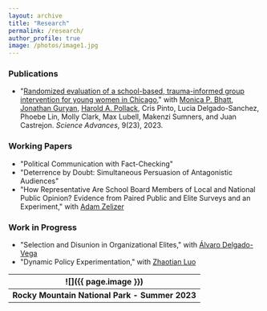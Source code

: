 ```yaml
---
layout: archive
title: "Research"
permalink: /research/
author_profile: true
image: /photos/image1.jpg
---
```



### Publications 
* "[Randomized evaluation of a school-based, trauma-informed group intervention for young women in Chicago](https://www.science.org/doi/10.1126/sciadv.abq2077)," with [Monica P. Bhatt](https://urbanlabs.uchicago.edu/people/monica-bhatt), [Jonathan Guryan](https://sites.northwestern.edu/jonathanguryan/), [Harold A. Pollack](https://crownschool.uchicago.edu/directory/harold-pollack), Cris Pinto, Lucia Delgado-Sanchez, Phoebe Lin, Molly Clark, Max Lubell, Makenzi Sumners, and Juan Castrejon. _Science Advances_, 9(23), 2023. 

### Working Papers

* "Political Communication with Fact-Checking"
* "Deterrence by Doubt: Simultaneous Persuasion of Antagonistic Audiences"
* "How Representative Are School Board Members of Local and National Public Opinion?
Evidence from Paired Public and Elite Surveys and an Experiment," with [Adam Zelizer](https://adamzelizer.com/)

### Work in Progress 
* "Selection and Disunion in Organizational Elites," with [Álvaro Delgado-Vega](https://sites.google.com/view/alvarodelgadovega/home)
* "Dynamic Policy Experimentation," with [Zhaotian Luo](https://political-science.uchicago.edu/directory/zhaotian-luo)
 
| ![]({{ page.image }}) | 
|:--:|
| <b>Rocky Mountain National Park - Summer 2023</b>|
